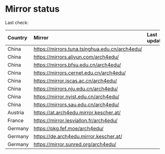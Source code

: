 <script src="./time.js"></script>
# Mirror status
Last check: <script type="text/javascript">localize(1733606433.628079);</script>

|Country|Mirror|Last update|
|:------|:-----|:----------|
|China|https://mirrors.tuna.tsinghua.edu.cn/arch4edu/|<script type="text/javascript">localize(1733553845);</script>|
|China|https://mirrors.aliyun.com/arch4edu/|<script type="text/javascript">localize(1733553845);</script>|
|China|https://mirrors.bfsu.edu.cn/arch4edu/|<script type="text/javascript">localize(1733553845);</script>|
|China|https://mirrors.cernet.edu.cn/arch4edu/|<script type="text/javascript">localize(1733553845);</script>|
|China|https://mirror.iscas.ac.cn/arch4edu/|<script type="text/javascript">localize(1733553845);</script>|
|China|https://mirrors.nju.edu.cn/arch4edu/|<script type="text/javascript">localize(1733553845);</script>|
|China|https://mirror.nyist.edu.cn/arch4edu/|<script type="text/javascript">localize(1733553845);</script>|
|China|https://mirrors.sau.edu.cn/arch4edu/|<script type="text/javascript">localize(1731653531);</script>|
|Austria|https://at.arch4edu.mirror.kescher.at/|<script type="text/javascript">localize(1733553845);</script>|
|France|https://mirror.lesviallon.fr/arch4edu/|<script type="text/javascript">localize(1733553845);</script>|
|Germany|https://pkg.fef.moe/arch4edu/|<script type="text/javascript">localize(1733553845);</script>|
|Germany|https://de.arch4edu.mirror.kescher.at/|<script type="text/javascript">localize(1733553845);</script>|
|Germany|https://mirror.sunred.org/arch4edu/|<script type="text/javascript">localize(1733553845);</script>|

<script src="./tablefilter/tablefilter.js"></script>
<script src="./table.js"></script>